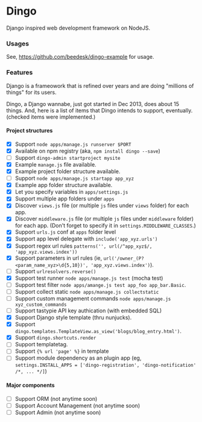 # Dingo

Django inspired web development framework on NodeJS.


### Usages

See, https://github.com/beedesk/dingo-example for usage.


### Features

Django is a frameowork that is refined over years and are doing "millions of things" for its users. 

Dingo, a Django wannabe, just got started in Dec 2013, does about 15 things. And, here is a list of items that Dingo intends to support, eventually. 
(checked items were implemented.)


#### Project structures

- [x] Support `node apps/manage.js runserver $PORT`
- [x] Available on npm registry (aka, `npm install dingo --save`)
- [ ] Support `dingo-admin startproject mysite`
- [x] Example `manage.js` file available.
- [x] Example project folder structure available.
- [ ] Support `node apps/manage.js startapp app_xyz`
- [x] Example app folder structure available.
- [x] Let you specify variables in `apps/settings.js`
- [x] Support multiple app folders under `apps`
- [x] Discover `views.js` file (or multiple `js` files under `views` folder) for each app.
- [x] Discover `middleware.js` file (or multiple `js` files under `middleware` folder) for each app. (Don't forget to specify it in `settings.MIDDLEWARE_CLASSES`.)
- [x] Support `urls.js` conf at `apps` folder level
- [x] Support app level delegate with `include('app_xyz.urls')`
- [x] Support regex url rules `patterns('', url(/^app_xyz$/, 'app_xyz.views.index'))`
- [x] Support parameters in url rules (ie, `url('/owner_(P?<param_name_xyz>\d{5,10})', 'app_xyz.views.index')`).
- [ ] Support `urlresolvers.reverse()`
- [x] Support test runner `node apps/manage.js test` (mocha test)
- [ ] Support test filter `node apps/amange.js test app_foo app_bar.Basic`.
- [ ] Support collect static `node apps/manage.js collectstatic`
- [ ] Support custom management commands `node apps/manage.js xyz_custom_commands`
- [ ] Support tastypie API key authication (with embedded SQL)
- [x] Support Django style template (thru nunjucks). 
- [x] Support `dingo.templates.TemplateView.as_view('blogs/blog_entry.html')`.
- [x] Support `dingo.shortcuts.render`
- [ ] Support templatetag. 
- [ ] Support `{% url 'page' %}` in template
- [ ] Support module dependency as an plugin app (eg, `settings.INSTALL_APPS = ['dingo-registration', 'dingo-notification' /*, ... */]`)

#### Major components

- [ ] Support ORM (not anytime soon)
- [ ] Support Account Management (not anytime soon)
- [ ] Support Admin (not anytime soon)
